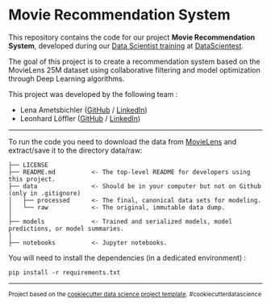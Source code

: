 Movie Recommendation System
==============================

This repository contains the code for our project **Movie Recommendation System**, developed during our [Data Scientist training](https://datascientest.com/en/data-scientist-course) at [DataScientest](https://datascientest.com/).

The goal of this project is to create a recommendation system based on the MovieLens 25M dataset using collaborative filtering and model optimization through Deep Learning algorithms.

This project was developed by the following team :

- Lena Ametsbichler ([GitHub](https://github.com/) / [LinkedIn](https://www.linkedin.com/in/lena-ametsbichler/))
- Leonhard Löffler ([GitHub](https://github.com/) / [LinkedIn](www.linkedin.com/in/leonhard-loeffler))

------------
To run the code you need to download the data from [MovieLens](https://files.grouplens.org/datasets/movielens/ml-25m.zip) and extract/save it to the directory data/raw:

    ├── LICENSE
    ├── README.md          <- The top-level README for developers using this project.
    ├── data               <- Should be in your computer but not on Github (only in .gitignore)
    │   ├── processed      <- The final, canonical data sets for modeling.
    │   └── raw            <- The original, immutable data dump.
    │
    ├── models             <- Trained and serialized models, model predictions, or model summaries.
    │
    ├── notebooks          <- Jupyter notebooks.


You will need to install the dependencies (in a dedicated environment) :

```
pip install -r requirements.txt
```
--------

<p><small>Project based on the <a target="_blank" href="https://drivendata.github.io/cookiecutter-data-science/">cookiecutter data science project template</a>. #cookiecutterdatascience</small></p>
